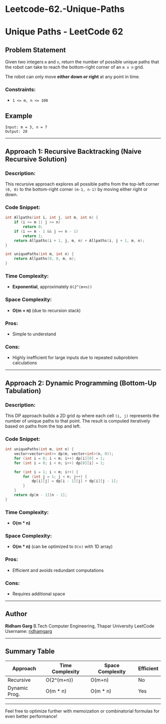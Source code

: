 # Leetcode-62.-Unique-Paths
# Unique Paths - LeetCode 62

## Problem Statement

Given two integers `m` and `n`, return the number of possible unique paths that the robot can take to reach the bottom-right corner of an `m x n` grid.

The robot can only move **either down or right** at any point in time.

### Constraints:

* `1 <= m, n <= 100`

## Example

```
Input: m = 3, n = 7
Output: 28
```

---

## Approach 1: Recursive Backtracking (Naive Recursive Solution)

### Description:

This recursive approach explores all possible paths from the top-left corner `(0, 0)` to the bottom-right corner `(m-1, n-1)` by moving either right or down.

### Code Snippet:

```cpp
int Allpaths(int i, int j, int m, int n) {
    if (i >= m || j >= n)
        return 0;
    if (i == m - 1 && j == n - 1)
        return 1;
    return Allpaths(i + 1, j, m, n) + Allpaths(i, j + 1, m, n);
}

int uniquePaths(int m, int n) {
    return Allpaths(0, 0, m, n);
}
```

### Time Complexity:

* **Exponential**, approximately `O(2^(m+n))`

### Space Complexity:

* **O(m + n)** (due to recursion stack)

### Pros:

* Simple to understand

### Cons:

* Highly inefficient for large inputs due to repeated subproblem calculations

---

## Approach 2: Dynamic Programming (Bottom-Up Tabulation)

### Description:

This DP approach builds a 2D grid `dp` where each cell `(i, j)` represents the number of unique paths to that point. The result is computed iteratively based on paths from the top and left.

### Code Snippet:

```cpp
int uniquePaths(int m, int n) {
    vector<vector<int>> dp(m, vector<int>(n, 0));
    for (int i = 0; i < m; i++) dp[i][0] = 1;
    for (int i = 0; i < n; i++) dp[0][i] = 1;

    for (int i = 1; i < m; i++) {
        for (int j = 1; j < n; j++) {
            dp[i][j] = dp[i - 1][j] + dp[i][j - 1];
        }
    }
    return dp[m - 1][n - 1];
}
```

### Time Complexity:

* **O(m \* n)**

### Space Complexity:

* **O(m \* n)** (can be optimized to `O(n)` with 1D array)

### Pros:

* Efficient and avoids redundant computations

### Cons:

* Requires additional space

---

## Author

**Ridham Garg**
B.Tech Computer Engineering, Thapar University
LeetCode Username: [ridhamgarg](https://leetcode.com/)

---

## Summary Table

| Approach      | Time Complexity | Space Complexity | Efficient |
| ------------- | --------------- | ---------------- | --------- |
| Recursive     | O(2^(m+n))      | O(m+n)           | No        |
| Dynamic Prog. | O(m \* n)       | O(m \* n)        | Yes       |

---

Feel free to optimize further with memoization or combinatorial formulas for even better performance!
